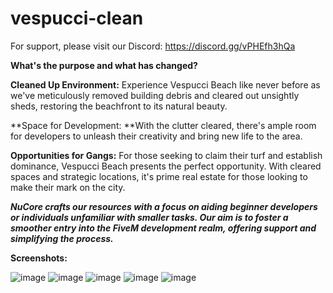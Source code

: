 # vespucci-clean

For support, please visit our Discord: https://discord.gg/vPHEfh3hQa

**What's the purpose and what has changed?**

**Cleaned Up Environment:** Experience Vespucci Beach like never before as we've meticulously removed building debris and cleared out unsightly sheds, restoring the beachfront to its natural beauty.

**Space for Development: **With the clutter cleared, there's ample room for developers to unleash their creativity and bring new life to the area. 

**Opportunities for Gangs:** For those seeking to claim their turf and establish dominance, Vespucci Beach presents the perfect opportunity. With cleared spaces and strategic locations, it's prime real estate for those looking to make their mark on the city.

_**NuCore crafts our resources with a focus on aiding beginner developers or individuals unfamiliar with smaller tasks. Our aim is to foster a smoother entry into the FiveM development realm, offering support and simplifying the process.**_

**Screenshots:**

![image](https://github.com/Nu-Core/vespucci-clean/assets/170696402/14c3ac5b-2bc6-419d-a6cc-12c794b9c4c2)
![image](https://github.com/Nu-Core/vespucci-clean/assets/170696402/274662e4-a7b2-470b-aaa4-fe2e86e6e942)
![image](https://github.com/Nu-Core/vespucci-clean/assets/170696402/4027cf1a-be53-4962-a99b-cd4d3e637d18)
![image](https://github.com/Nu-Core/vespucci-clean/assets/170696402/43281f71-98b5-45f1-8c1c-1d30a21b0e84)
![image](https://github.com/Nu-Core/vespucci-clean/assets/170696402/f20d7150-a0a5-4edf-866e-7d1eda868500)

